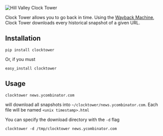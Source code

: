 ![Hill Valley Clock Tower](https://github.com/derferman/clocktower/raw/master/tower.jpg)

Clock Tower allows you to go back in time. Using the [Wayback Machine](http://www.archive.org/web/web.php), Clock Tower downloads every historical snapshot of a given URL.

## Installation

    pip install clocktower

Or, if you must

    easy_install clocktower

## Usage

    clocktower news.ycombinator.com

will download all snapshots into `~/clocktower/news.ycombinator.com`. Each file will be named `<unix timestamp>.html`

You can specify the download directory with the `-d` flag 

    clocktower -d /tmp/clocktower news.ycombinator.com
